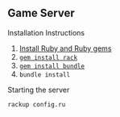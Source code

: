 Game Server
-----------

Installation Instructions

1. [Install Ruby and Ruby gems](https://www.ruby-lang.org/en/documentation/installation/)
2. [`gem install rack`](https://rubygems.org/gems/rack/versions/1.6.4)
3. [`gem install bundle`](http://bundler.io/)
4. `bundle install`

Starting the server

    rackup config.ru


